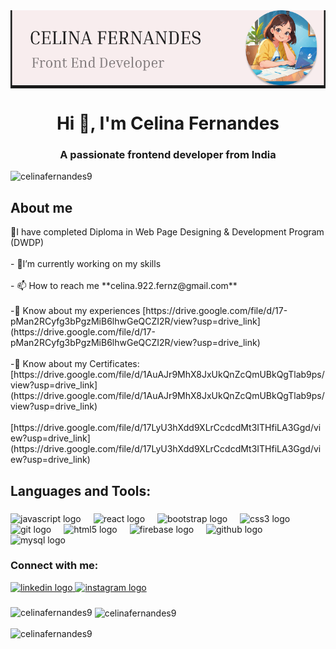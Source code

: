 
<img src="Celinafernandes.png" alt="celina fernandes-frontend developer banner" align="center">


 <h1 align="center">Hi 👋, I'm Celina Fernandes</h1>
<h3 align="center">A passionate frontend developer from India</h3>

<p align="left"> <img src="https://komarev.com/ghpvc/?username=celinafernandes9&label=Profile%20views&color=0e75b6&style=flat" alt="celinafernandes9" /> </p>

<h2 align="left">About me</h2>


<p align="left">🌱I have completed Diploma in Web Page Designing & Development Program (DWDP)<br><br>- 🔭I’m currently working on my skills<br><br>- 📫 How to reach me **celina.922.fernz@gmail.com**<br><br>-📄 Know about my experiences [https://drive.google.com/file/d/17-pMan2RCyfg3bPgzMiB6lhwGeQCZI2R/view?usp=drive_link](https://drive.google.com/file/d/17-pMan2RCyfg3bPgzMiB6lhwGeQCZI2R/view?usp=drive_link)<br><br>
-📄 Know about my Certificates: [https://drive.google.com/file/d/1AuAJr9MhX8JxUkQnZcQmUBkQgTlab9ps/view?usp=drive_link](https://drive.google.com/file/d/1AuAJr9MhX8JxUkQnZcQmUBkQgTlab9ps/view?usp=drive_link)<br><br>
 [https://drive.google.com/file/d/17LyU3hXdd9XLrCcdcdMt3ITHfiLA3Ggd/view?usp=drive_link](https://drive.google.com/file/d/17LyU3hXdd9XLrCcdcdMt3ITHfiLA3Ggd/view?usp=drive_link)
</p>

###

<h2 align="left">Languages and Tools:</h2>

###

<div align="left">
  <img src="https://cdn.jsdelivr.net/gh/devicons/devicon/icons/javascript/javascript-original.svg" height="40" alt="javascript logo"  />
  <img width="12" />
  <img src="https://cdn.jsdelivr.net/gh/devicons/devicon/icons/react/react-original.svg" height="40" alt="react logo"  />
  <img width="12" />
  <img src="https://cdn.jsdelivr.net/gh/devicons/devicon/icons/bootstrap/bootstrap-original.svg" height="40" alt="bootstrap logo"  />
  <img width="12" />
  <img src="https://cdn.jsdelivr.net/gh/devicons/devicon/icons/css3/css3-original.svg" height="40" alt="css3 logo"  />
  <img width="12" />
  <img src="https://cdn.jsdelivr.net/gh/devicons/devicon/icons/git/git-original.svg" height="40" alt="git logo"  />
  <img width="12" />
  <img src="https://cdn.jsdelivr.net/gh/devicons/devicon/icons/html5/html5-original.svg" height="40" alt="html5 logo"  />
  <img width="12" />
  <img src="https://cdn.jsdelivr.net/gh/devicons/devicon/icons/firebase/firebase-plain.svg" height="40" alt="firebase logo"  />
  <img width="12" />
  <img src="https://cdn.jsdelivr.net/gh/devicons/devicon/icons/github/github-original.svg" height="40" alt="github logo"  />
  <img width="12" />
  <img src="https://cdn.jsdelivr.net/gh/devicons/devicon/icons/mysql/mysql-original.svg" height="40" alt="mysql logo"  />
</div>



<h3 align="left">Connect with me:</h3>



<div align="left">
  <a href="https://www.linkedin.com/in/celina-ferns/" target="_blank">
    <img src="https://raw.githubusercontent.com/maurodesouza/profile-readme-generator/master/src/assets/icons/social/linkedin/default.svg" width="52" height="40" alt="linkedin logo"  />
  </a>
  <a href="https://www.instagram.com/__celiii__22/" target="_blank">
    <img src="https://raw.githubusercontent.com/maurodesouza/profile-readme-generator/master/src/assets/icons/social/instagram/default.svg" width="52" height="40" alt="instagram logo"  />
  </a>
</div>

###

###

<p><img align="left" src="https://github-readme-stats.vercel.app/api/top-langs?username=celinafernandes9&show_icons=true&locale=en&layout=compact" alt="celinafernandes9" /></p>

<p>&nbsp;<img align="center" src="https://github-readme-stats.vercel.app/api?username=celinafernandes9&show_icons=true&locale=en" alt="celinafernandes9" /></p>

<p><img align="center" src="https://github-readme-streak-stats.herokuapp.com/?user=celinafernandes9&" alt="celinafernandes9" /></p>

